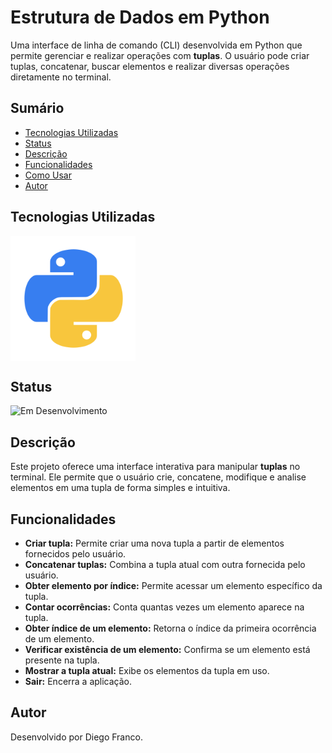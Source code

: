 # Estrutura de Dados em Python

Uma interface de linha de comando (CLI) desenvolvida em Python que permite gerenciar e realizar operações com **tuplas**. O usuário pode criar tuplas, concatenar, buscar elementos e realizar diversas operações diretamente no terminal.

## Sumário

- [Tecnologias Utilizadas](#tecnologias-utilizadas)
- [Status](#status)
- [Descrição](#descrição)
- [Funcionalidades](#funcionalidades)
- [Como Usar](#como-usar)
- [Autor](#autor)

## Tecnologias Utilizadas

<div style="display: flex; flex-direction: row;">
  <div style="margin-right: 20px; display: flex; justify-content: flex-start;">
    <img src="images/python.png" alt="Logo Linguagem" width="200"/>
  </div>
</div>

## Status

![Em Desenvolvimento](http://img.shields.io/static/v1?label=STATUS&message=EM%20DESENVOLVIMENTO&color=RED&style=for-the-badge)

## Descrição

Este projeto oferece uma interface interativa para manipular **tuplas** no terminal. Ele permite que o usuário crie, concatene, modifique e analise elementos em uma tupla de forma simples e intuitiva.

## Funcionalidades

- **Criar tupla:** Permite criar uma nova tupla a partir de elementos fornecidos pelo usuário.
- **Concatenar tuplas:** Combina a tupla atual com outra fornecida pelo usuário.
- **Obter elemento por índice:** Permite acessar um elemento específico da tupla.
- **Contar ocorrências:** Conta quantas vezes um elemento aparece na tupla.
- **Obter índice de um elemento:** Retorna o índice da primeira ocorrência de um elemento.
- **Verificar existência de um elemento:** Confirma se um elemento está presente na tupla.
- **Mostrar a tupla atual:** Exibe os elementos da tupla em uso.
- **Sair:** Encerra a aplicação.


## Autor
Desenvolvido por Diego Franco.

